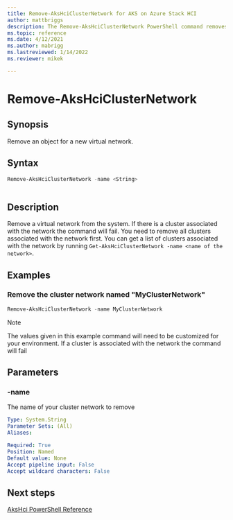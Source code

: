 ```yaml
---
title: Remove-AksHciClusterNetwork for AKS on Azure Stack HCI
author: mattbriggs
description: The Remove-AksHciClusterNetwork PowerShell command removes a virtual network.
ms.topic: reference
ms.date: 4/12/2021
ms.author: mabrigg 
ms.lastreviewed: 1/14/2022
ms.reviewer: mikek

---
```


# Remove-AksHciClusterNetwork

## Synopsis
Remove an object for a new virtual network.

## Syntax
```powershell
Remove-AksHciClusterNetwork -name <String>
                    
```

## Description
Remove a virtual network from the system. If there is a cluster associated with the network the command will fail. You need to remove all clusters associated with the network first. 
You can get a list of clusters associated with the network by running `Get-AksHciClusterNetwork -name <name of the network>`.

## Examples

### Remove the cluster network named "MyClusterNetwork"

```powershell
Remove-AksHciClusterNetwork -name MyClusterNetwork
```

> [!NOTE]
> The values given in this example command will need to be customized for your environment.
> If a cluster is associated with the network the command will fail

## Parameters

### -name
The name of your cluster network to remove

```yaml
Type: System.String
Parameter Sets: (All)
Aliases:

Required: True
Position: Named
Default value: None
Accept pipeline input: False
Accept wildcard characters: False
```
## Next steps

[AksHci PowerShell Reference](index.md)
